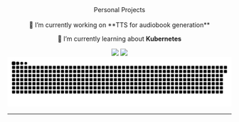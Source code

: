<div align="center">
 <Text as="b">Personal Projects</Text>
 <br></br>
 🔭 I’m currently working on **TTS for audiobook generation**
 
 🌱 I’m currently learning about **Kubernetes**

 </div>

<div align="center">
    <img src="https://skillicons.dev/icons?i=html,css,vscode,github,git" />
    <img src="https://skillicons.dev/icons?i=python,javascript,c,java,mysql" /><br>
</div>
<div align="center">
  <img alt="snake eating my contributions" src="https://raw.githubusercontent.com/Allicai/Allicai/output/github-contribution-grid-snake.svg" />
</div>

<hr/>


